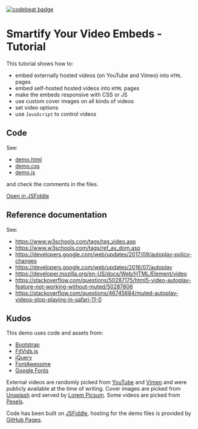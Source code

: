 [![codebeat badge](https://codebeat.co/badges/56d1172d-2de5-4d15-9195-398e06056ecc)](https://codebeat.co/projects/github-com-edonosotti-smarter-video-embeds-tutorial-master)

# Smartify Your Video Embeds - Tutorial

This tutorial shows how to:

 * embed externally hosted videos (on YouTube and Vimeo) into `HTML` pages
 * embed self-hosted hosted videos into `HTML` pages
 * make the embeds responsive with CSS or JS
 * use custom cover images on all kinds of videos
 * set video options
 * use `JavaScript` to control videos

## Code

See:

 * [demo.html](www/demo.html)
 * [demo.css](www/demo.css)
 * [demo.js](www/demo.js)

and check the comments in the files.

[Open in JSFiddle](https://jsfiddle.net/gh/get/library/pure/edonosotti/smarter-video-embeds-tutorial/tree/master/www)

## Reference documentation

See:

 - https://www.w3schools.com/tags/tag_video.asp
 - https://www.w3schools.com/tags/ref_av_dom.asp
 - https://developers.google.com/web/updates/2017/09/autoplay-policy-changes
 - https://developers.google.com/web/updates/2016/07/autoplay
 - https://developer.mozilla.org/en-US/docs/Web/HTML/Element/video
 - https://stackoverflow.com/questions/50287175/html5-video-autoplay-feature-not-working-without-muted/50287806
 - https://stackoverflow.com/questions/46745684/muted-autoplay-videos-stop-playing-in-safari-11-0

## Kudos

This demo uses code and assets from:

 - [Bootstrap](https://getbootstrap.com)
 - [FitVids.js](http://fitvidsjs.com)
 - [jQuery](https://jquery.com)
 - [FontAwesome](https://fontawesome.com)
 - [Google Fonts](https://fonts.google.com)

External videos are randomly picked from [YouTube](https://www.youtube.com) and [Vimeo](https://vimeo.com) and were publicly available at the time of writing. Cover images are picked from [Unsplash](https://unsplash.com) and served by [Lorem Picsum](https://picsum.photos). Some videos are picked from [Pexels](https://www.pexels.com).

Code has been built on [JSFiddle](https://jsfiddle.net), hosting for the demo files is provided by [GitHub Pages](https://pages.github.com).
